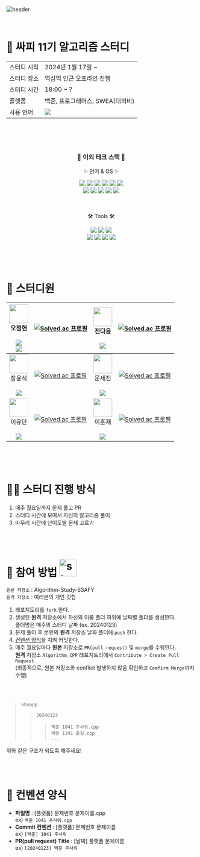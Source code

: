 
![header](https://capsule-render.vercel.app/api?type=venom&color=auto&height=300&section=header&text=Algorithm%20Study&fontSize=90&animation=twinkling)

</br>


# 🐳 싸피 11기 알고리즘 스터디

<table>
  <tr>
    <td>스터디 시작</td>
    <td>2024년 1월 17일 ~</td>
  </tr>
  <tr>
    <td>스터디 장소</td>
    <td>역삼역 인근 오프라인 진행</td>
  </tr>
  <tr>
    <td>스터디 시간</td>
    <td>18:00 ~ ?</td>
  </tr>
  <tr>
    <td>플랫폼</td>
    <td>백준, 프로그래머스, SWEA(대외비)</td>
  </tr>
  <tr>
    <td>사용 언어</td>
    <td><img src="https://img.shields.io/badge/C++-00599C?style=flat&logo=C%2B%2B&logoColor=white" /></td>
  </tr>
</table>

<br/><br/><br/>
<div align=center>
	<h3>👾 이외 테크 스택 👾</h3>
	<p>✨ 언어 & OS ✨</p>
</div>
<div align="center">
  <img src="https://img.shields.io/badge/C++-00599C?style=flat&logo=C%2B%2B&logoColor=white" />
  <img src="https://img.shields.io/badge/python-3670A0?style=flate&logo=python&logoColor=ffdd54" />
	<img src="https://img.shields.io/badge/Java-007396?style=flat&logo=Conda-Forge&logoColor=white" />
	<img src="https://img.shields.io/badge/HTML5-E34F26?style=flat&logo=HTML5&logoColor=white" />
	<img src="https://img.shields.io/badge/CSS3-1572B6?style=flat&logo=CSS3&logoColor=white" />
	<img src="https://img.shields.io/badge/JavaScript-F7DF1E?style=flat&logo=JavaScript&logoColor=white" />
  </br>
  <img src="https://img.shields.io/badge/Windows-1E90FF?style=flat&logo=windows&logoColor=white" />
  <img src="https://img.shields.io/badge/mac%20os-000000?style=flat&logo=apple&logoColor=white" />
	<img src="https://img.shields.io/badge/Linux-FCC624?style=flat&logo=Linux&logoColor=white" />
  <img src="https://img.shields.io/badge/Ubuntu-E95420?style=flat&logo=ubuntu&logoColor=white" />
  <img src="https://img.shields.io/badge/WSL-0a97f5?style=flat&logo=linux&logoColor=white" />
  
</div>
</br></br>
<div align=center>
	<p>🛠 Tools 🛠</p>
</div>
<div align=center>
	<img src="https://img.shields.io/badge/Eclipse-2C2255?style=flat&logo=EclipseIDE&logoColor=white" />
	<img src="https://img.shields.io/badge/Visual%20Studio-007ACC?style=flat&logo=visualstudiocode&logoColor=white" />
  <img src="https://img.shields.io/badge/Intellij%20Idea-000?logo=intellij-idea&style=flat&logoColor=white" />
  </br>
  <img src="https://img.shields.io/badge/Xcode-007ACC?style=flat&logo=Xcode&logoColor=white" />
  <img src="https://img.shields.io/badge/Notion-000000?style=flat&logo=notion&logoColor=white" />
  <img src="https://img.shields.io/badge/GitHub-181717?style=flat&logo=GitHub&logoColor=white" />
  <img src="https://img.shields.io/badge/Colab-F9AB00?style=flat&logo=googlecolab&color=525252" />
</div>

</br></br></br>

# 🦧 스터디원
|<a href="https://github.com/ohsopp"><img src="https://avatars.githubusercontent.com/ohsopp" width="50px;" alt=""></a><div>오정현</div></br><a href="https://github.com/ohsopp"><img src="https://img.shields.io/badge/GitHub-181717?style=flat&logo=GitHub&logoColor=white"></a></br><a href="https://github.com/ohsopp"><img src="https://img.shields.io/badge/Gmail-D14836?style=flat&logo=gmail&logoColor=white"></a>|[![Solved.ac 프로필](http://mazassumnida.wtf/api/v2/generate_badge?boj=wjdgus0545)](https://solved.ac/wjdgus0545)|<a href="https://github.com/JeonDY"><img src="https://avatars.githubusercontent.com/JeonDY" width="50px;" alt=""></a><div>전다윤</div></br><a href="https://github.com/JeonDY"><img src="https://img.shields.io/badge/GitHub-181717?style=flat&logo=GitHub&logoColor=white"></a>|[![Solved.ac 프로필](http://mazassumnida.wtf/api/v2/generate_badge?boj=pon04074)](https://solved.ac/pon04074)|
|:----:|:------:|:----:|:------:|
|<a href="https://github.com/yoonseok99"><img src="https://avatars.githubusercontent.com/yoonseok99" width="50px;" alt=""></a><div>장윤석</div></br><a href="https://github.com/yoonseok99"><img src="https://img.shields.io/badge/GitHub-181717?style=flat&logo=GitHub&logoColor=white"></a>|[![Solved.ac 프로필](http://mazassumnida.wtf/api/v2/generate_badge?boj=jys0445)](https://solved.ac/jys0445)|<a href="https://github.com/sejinmoon"><img src="https://avatars.githubusercontent.com/sejinmoon" width="50px;" alt=""></a><div>문세진</div></br><a href="https://github.com/sejinmoon"><img src="https://img.shields.io/badge/GitHub-181717?style=flat&logo=GitHub&logoColor=white"></a>|[![Solved.ac 프로필](http://mazassumnida.wtf/api/v2/generate_badge?boj=moonsejin0401)](https://solved.ac/moonsejin0401)|
|<a href="https://github.com/sakamii"><img src="https://avatars.githubusercontent.com/sakamii" width="50px;" alt=""></a><div>이유단</div></br><a href="https://github.com/sakamii"><img src="https://img.shields.io/badge/GitHub-181717?style=flat&logo=GitHub&logoColor=white"></a>|[![Solved.ac 프로필](http://mazassumnida.wtf/api/v2/generate_badge?boj=sakamii)](https://solved.ac/sakamii)|<a href="https://github.com/hoonjae4"><img src="https://avatars.githubusercontent.com/hoonjae4" width="50px;" alt=""></a><div>이훈재</div></br><a href="https://github.com/hoonjae4"><img src="https://img.shields.io/badge/GitHub-181717?style=flat&logo=GitHub&logoColor=white"></a>|[![Solved.ac 프로필](http://mazassumnida.wtf/api/v2/generate_badge?boj=dlgjsdn999)](https://solved.ac/dlgjsdn999)|


</br></br></br>

# 🤷‍♂️ 스터디 진행 방식
1. 매주 월요일까지 문제 풀고 PR
2. 스터디 시간에 모여서 자신의 알고리즘 풀이
3. 마무리 시간에 난이도별 문제 고르기

<br/><br/>
# 🧩 참여 방법 <img width="46" alt="star3" src="https://user-images.githubusercontent.com/78655692/151471989-9e21d7a8-a7b6-44b0-b598-2bb204b56b00.png">
`원본 저장소` : Algorithm-Study-SSAFY </br>
`원격 저장소` : 여러분의 개인 깃헙 </br>

1. 레포지토리를 `fork` 한다.
2. 생성된 **원격** 저장소에서 자신의 이름 폴더 하위에 날짜별 폴더를 생성한다. <br/> 폴더명은 매주의 스터디 날짜 (ex. 20240123)
3. 문제 풀이 후 본인의 **원격** 저장소 날짜 폴더에 `push` 한다.
4. <span><a href="#jump">컨벤션 양식</a></span>을 지켜 커밋한다.
5. 매주 월요일마다 **원본** 저장소로 `PR(pull request)` 및 `merge`를 수행한다. <br/> **원격** 저장소 `Algorithm_CPP` 레포지토리에서 `Contribute > Create Pull Request` <br/> (최종적으로, 원본 저장소와 conflict 발생하지 않음 확인하고 `Comfirm Merge`까지 수행)

</br></br>

> `ohsopp`
>> `20240123`
>>> `백준 1041 주사위.cpp`  
>>> `백준 1191 흙길.cpp`  
>>> `...`

위와 같은 구조가 되도록 해주세요!

</br></br>

<h1 id="jump">🎨 컨벤션 양식</h1>

* **파일명** : [플랫폼] 문제번호 문제이름.cpp <br/> ex) `백준 1041 주사위.cpp` <br/>
* **Commit 컨벤션** : [플랫폼] 문제번호 문제이름 <br/> ex) `[백준] 1041 주사위` <br/>
* **PR(pull request) Title** : [날짜] 플랫폼 문제이름 <br/> ex) `[20240123] 백준 주사위` <br/>


</br></br>








